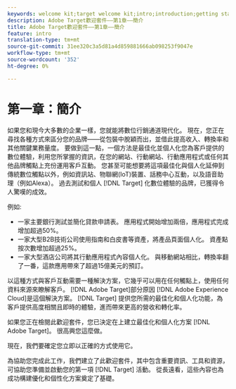 ```yaml
---
keywords: welcome kit;target welcome kit;intro;introduction;getting started
description: Adobe Target歡迎套件——第1章——簡介
title: Adobe Target歡迎套件——第1章——簡介
feature: intro
translation-type: tm+mt
source-git-commit: 31ee320c3a5d81a4d859881666ab098253f9047e
workflow-type: tm+mt
source-wordcount: '352'
ht-degree: 0%

---
```



# 第一章：簡介

如果您和現今大多數的企業一樣，您就能將數位行銷通道現代化。 現在，您正在尋找各種方式來區分您的品牌——從包裝中脫穎而出，並借此提高收入、轉換率和其他關鍵業務量度。 要做到這一點，一個方法是最佳化並個人化您為客戶提供的數位體驗，利用您所掌握的資訊，在您的網站、行動網站、行動應用程式或任何其他品牌觸點上充份運用客戶互動。 您甚至可能想要將這項最佳化與個人化延伸到傳統數位觸點以外，例如資訊站、物聯網(IoT)裝置、話務中心互動，以及語音助理（例如Alexa）。 過去測試和個人 [!DNL Target] 化數位體驗的品牌，已獲得令人驚嘆的成效。

例如:

* 一家主要銀行測試並簡化貸款申請表。 應用程式開始增加兩倍，應用程式完成增加超過50%。
* 一家大型B2B技術公司使用指南和白皮書等資產，將產品頁面個人化。 資產點按次數增加超過25%。
* 一家大型酒店公司將其行動應用程式內容個人化。 與移動網站相比，轉換率翻了一番，這款應用帶來了超過15億美元的預訂。

以這種方式與客戶互動需要一種解決方案，它幾乎可以用在任何觸點上，使用任何資料來源來瞭解客戶。 [!DNL Adobe Target]部分原因 [!DNL Adobe Experience Cloud]是這個解決方案。 [!DNL Target] 提供您所需的最佳化和個人化功能，為客戶提供高度相關且即時的體驗，進而帶來更高的營收和轉化率。

如果您正在檢閱此歡迎套件，您已決定在上建立最佳化和個人化方案 [!DNL Adobe Target]。 很高興您這麼做。

現在，我們要確定您立即以正確的方式使用它。

為協助您完成此工作，我們建立了此歡迎套件，其中包含重要資訊、工具和資源，可協助您準備並啟動您的第一項 [!DNL Target] 活動。 從長遠看，這些內容也為成功構建優化和個性化方案奠定了基礎。

